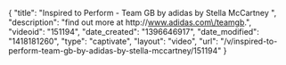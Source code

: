 {
    "title": "Inspired to Perform - Team GB by adidas by Stella McCartney ",
    "description": "find out more at http:\/\/www.adidas.com\/teamgb.",
    "videoid": "151194",
    "date_created": "1396646917",
    "date_modified": "1418181260",
    "type": "captivate",
    "layout": "video",
    "url": "\/v\/inspired-to-perform-team-gb-by-adidas-by-stella-mccartney\/151194"
}